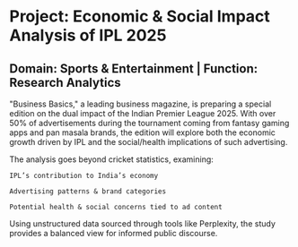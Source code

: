 # Project: Economic & Social Impact Analysis of IPL 2025
## Domain: Sports & Entertainment | Function: Research Analytics

"Business Basics," a leading business magazine, is preparing a special edition on the dual impact of the Indian Premier League 2025. With over 50% of advertisements during the tournament coming from fantasy gaming apps and pan masala brands, the edition will explore both the economic growth driven by IPL and the social/health implications of such advertising.

The analysis goes beyond cricket statistics, examining:

    IPL’s contribution to India’s economy

    Advertising patterns & brand categories

    Potential health & social concerns tied to ad content

Using unstructured data sourced through tools like Perplexity, the study provides a balanced view for informed public discourse.
